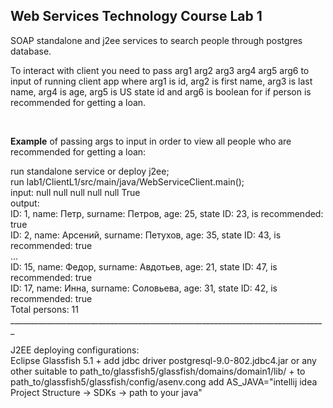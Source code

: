 <h2> Web Services Technology Course Lab 1 </h2>
<p> SOAP standalone and j2ee services to search people through postgres database. </p>


<p>To interact with client you need to pass arg1 arg2 arg3 arg4 arg5 arg6 to input of running client app where arg1 is id, arg2 is first name, arg3 is last name, arg4 is age, arg5 is US state id and arg6 is boolean for if person is recommended for getting a loan.</p>
<br>
<p><strong>Example</strong> of passing args to input in order to view all people who are recommended for getting a loan:</p>
run standalone service or deploy j2ee;<br>
run lab1/ClientL1/src/main/java/WebServiceClient.main();<br>
input: null null null null null True <br>
output:<br>
ID: 1, name: Петр, surname: Петров, age: 25, state ID: 23, is recommended: true<br>
ID: 2, name: Арсений, surname: Петухов, age: 35, state ID: 43, is recommended: true<br>
...<br>
ID: 15, name: Федор, surname: Авдотьев, age: 21, state ID: 47, is recommended: true<br>
ID: 17, name: Инна, surname: Соловьева, age: 31, state ID: 42, is recommended: true<br>
Total persons: 11
<br>
_______________________________________________________________________________
<p>J2EE deploying configurations: <br>
  Eclipse Glassfish 5.1 + add jdbc driver postgresql-9.0-802.jdbc4.jar or any other suitable to path_to/glassfish5/glassfish/domains/domain1/lib/ + to path_to/glassfish5/glassfish/config/asenv.cong add AS_JAVA="intellij idea Project Structure -> SDKs -> path to your java" <br>
</p>
